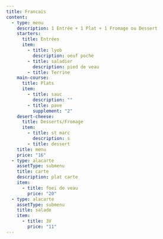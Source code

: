 ```yaml
---
title: Francais
content:
  - type: menu
    description: 1 Entrée + 1 Plat + 1 Fromage ou Dessert
    starters:
      title: Entrées
      item:
        - title: lyob
          description: oeuf poche
        - title: saladier
          description: pied de veau
        - title: Terrine
    main-course:
      title: Plats
      item:
        - title: sauc
          description: ""
        - title: pave
          supplement: "2"
    desert-cheese:
      title: Desserts/Fromage
      item:
        - title: st marc
          description: s
        - title: dessert
    title: menu
    price: "16"
  - type: alacarte
    assetType: submenu
    title: carte
    description: plat carte
    item:
      - title: foei de veau
        price: "20"
  - type: alacarte
    assetType: submenu
    title: salade
    item:
      - title: 3V
        price: "11"
---
```

